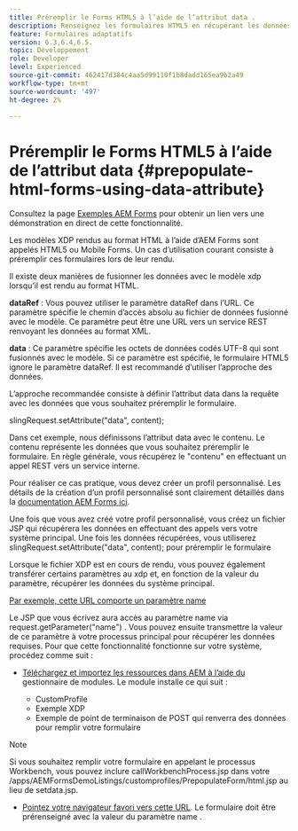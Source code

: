 ```yaml
---
title: Préremplir le Forms HTML5 à l’aide de l’attribut data .
description: Renseignez les formulaires HTML5 en récupérant les données de la source principale.
feature: Formulaires adaptatifs
version: 6.3,6.4,6.5.
topic: Développement
role: Developer
level: Experienced
source-git-commit: 462417d384c4aa5d99110f1b8dadd165ea9b2a49
workflow-type: tm+mt
source-wordcount: '497'
ht-degree: 2%

---
```



# Préremplir le Forms HTML5 à l’aide de l’attribut data {#prepopulate-html-forms-using-data-attribute}

Consultez la page [Exemples AEM Forms](https://forms.enablementadobe.com/content/samples/samples.html?query=0) pour obtenir un lien vers une démonstration en direct de cette fonctionnalité.

Les modèles XDP rendus au format HTML à l’aide d’AEM Forms sont appelés HTML5 ou Mobile Forms. Un cas d’utilisation courant consiste à préremplir ces formulaires lors de leur rendu.

Il existe deux manières de fusionner les données avec le modèle xdp lorsqu’il est rendu au format HTML.

**dataRef** : Vous pouvez utiliser le paramètre dataRef dans l’URL. Ce paramètre spécifie le chemin d’accès absolu au fichier de données fusionné avec le modèle. Ce paramètre peut être une URL vers un service REST renvoyant les données au format XML.

**data** : Ce paramètre spécifie les octets de données codés UTF-8 qui sont fusionnés avec le modèle. Si ce paramètre est spécifié, le formulaire HTML5 ignore le paramètre dataRef. Il est recommandé d’utiliser l’approche des données.

L’approche recommandée consiste à définir l’attribut data dans la requête avec les données que vous souhaitez préremplir le formulaire.

slingRequest.setAttribute(&quot;data&quot;, content);

Dans cet exemple, nous définissons l’attribut data avec le contenu. Le contenu représente les données que vous souhaitez préremplir le formulaire. En règle générale, vous récupérez le &quot;contenu&quot; en effectuant un appel REST vers un service interne.

Pour réaliser ce cas pratique, vous devez créer un profil personnalisé. Les détails de la création d’un profil personnalisé sont clairement détaillés dans la [documentation AEM Forms ici](https://helpx.adobe.com/aem-forms/6/html5-forms/custom-profile.html).

Une fois que vous avez créé votre profil personnalisé, vous créez un fichier JSP qui récupérera les données en effectuant des appels vers votre système principal. Une fois les données récupérées, vous utiliserez slingRequest.setAttribute(&quot;data&quot;, content); pour préremplir le formulaire

Lorsque le fichier XDP est en cours de rendu, vous pouvez également transférer certains paramètres au xdp et, en fonction de la valeur du paramètre, récupérer les données du système principal.

[Par exemple, cette URL comporte un paramètre name](http://localhost:4502/content/dam/formsanddocuments/PrepopulateMobileForm.xdp/jcr:content?name=john)

Le JSP que vous écrivez aura accès au paramètre name via request.getParameter(&quot;name&quot;) . Vous pouvez ensuite transmettre la valeur de ce paramètre à votre processus principal pour récupérer les données requises.
Pour que cette fonctionnalité fonctionne sur votre système, procédez comme suit :

* [Téléchargez et importez les ressources dans AEM à l’aide du ](assets/prepopulatemobileform.zip)
gestionnaire de modules. Le module installe ce qui suit :

   * CustomProfile
   * Exemple XDP
   * Exemple de point de terminaison de POST qui renverra des données pour remplir votre formulaire

>[!NOTE]
>
>Si vous souhaitez remplir votre formulaire en appelant le processus Workbench, vous pouvez inclure callWorkbenchProcess.jsp dans votre /apps/AEMFormsDemoListings/customprofiles/PrepopulateForm/html.jsp au lieu de setdata.jsp.

* [Pointez votre navigateur favori vers cette URL](http://localhost:4502/content/dam/formsanddocuments/PrepopulateMobileForm.xdp/jcr:content?name=Adobe%20Systems). Le formulaire doit être prérenseigné avec la valeur du paramètre name .
